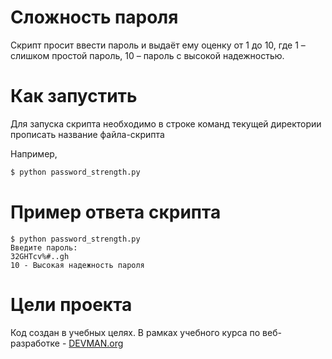 # Сложность пароля

Скрипт просит ввести пароль и выдаёт ему оценку от 1 до 10, где 1 – слишком простой пароль, 10 – пароль с высокой надежностью.

# Как запустить

Для запуска скрипта необходимо в строке команд текущей директории прописать название файла-скрипта

Например, 
```bash
$ python password_strength.py
```

# Пример ответа скрипта
```
$ python password_strength.py
Введите пароль:
32GHTcv%#..gh
10 - Высокая надежность пароля
```
# Цели проекта

Код создан в учебных целях. В рамках учебного курса по веб-разработке  - [DEVMAN.org](https://devman.org)
